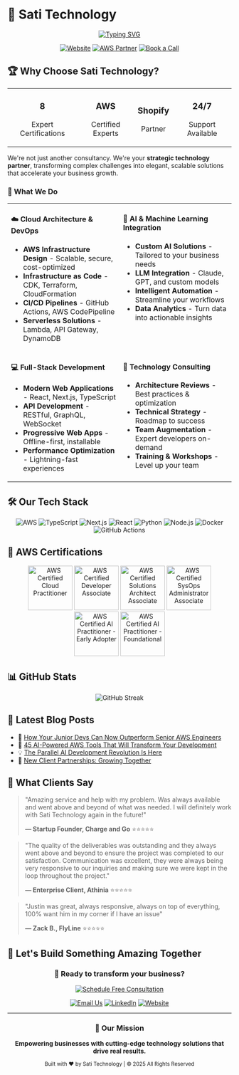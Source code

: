 # 🚀 Sati Technology

<div align="center">
  
  <!-- Animated typing SVG -->
  <a href="https://sati-technology.com">
    <img src="https://readme-typing-svg.demolab.com?font=Fira+Code&size=30&pause=1000&color=0077FF&center=true&vCenter=true&width=600&lines=Building+the+Future+of+Cloud;AWS+%7C+AI+%7C+Full-Stack+Solutions;Your+Technology+Partner" alt="Typing SVG" />
  </a>
  
  <br/>
  
  [![Website](https://img.shields.io/badge/Website-sati--technology.com-0077FF?style=for-the-badge&logo=google-chrome&logoColor=white)](https://sati-technology.com)
  [![AWS Partner](https://img.shields.io/badge/AWS-Certified_Partner-FF9900?style=for-the-badge&logo=amazon-aws&logoColor=white)](https://aws.amazon.com)
  [![Book a Call](https://img.shields.io/badge/Book_a_Call-Free_Consultation-00D4AA?style=for-the-badge&logo=calendly&logoColor=white)](https://calendly.com/jpursati)
  
</div>

## 🏆 Why Choose Sati Technology?

<div align="center">
  <table>
    <tr>
      <td align="center">
        <h3>8</h3>
        <p>Expert Certifications</p>
      </td>
      <td align="center">
        <h3>AWS</h3>
        <p>Certified Experts</p>
      </td>
      <td align="center">
        <h3>Shopify</h3>
        <p>Partner</p>
      </td>
      <td align="center">
        <h3>24/7</h3>
        <p>Support Available</p>
      </td>
    </tr>
  </table>
</div>

We're not just another consultancy. We're your **strategic technology partner**, transforming complex challenges into elegant, scalable solutions that accelerate your business growth.

### 🎯 What We Do

<table>
<tr>
<td width="50%" valign="top">

#### ☁️ Cloud Architecture & DevOps

- **AWS Infrastructure Design** - Scalable, secure, cost-optimized
- **Infrastructure as Code** - CDK, Terraform, CloudFormation
- **CI/CD Pipelines** - GitHub Actions, AWS CodePipeline
- **Serverless Solutions** - Lambda, API Gateway, DynamoDB

</td>
<td width="50%" valign="top">

#### 🤖 AI & Machine Learning Integration

- **Custom AI Solutions** - Tailored to your business needs
- **LLM Integration** - Claude, GPT, and custom models
- **Intelligent Automation** - Streamline your workflows
- **Data Analytics** - Turn data into actionable insights

</td>
</tr>
<tr>
<td width="50%" valign="top">

#### 💻 Full-Stack Development

- **Modern Web Applications** - React, Next.js, TypeScript
- **API Development** - RESTful, GraphQL, WebSocket
- **Progressive Web Apps** - Offline-first, installable
- **Performance Optimization** - Lightning-fast experiences

</td>
<td width="50%" valign="top">

#### 🔧 Technology Consulting

- **Architecture Reviews** - Best practices & optimization
- **Technical Strategy** - Roadmap to success
- **Team Augmentation** - Expert developers on-demand
- **Training & Workshops** - Level up your team

</td>
</tr>
</table>

## 🛠️ Our Tech Stack

<div align="center">

![AWS](https://img.shields.io/badge/AWS-232F3E?style=for-the-badge&logo=amazon-aws&logoColor=white)
![TypeScript](https://img.shields.io/badge/TypeScript-007ACC?style=for-the-badge&logo=typescript&logoColor=white)
![Next.js](https://img.shields.io/badge/Next.js-000000?style=for-the-badge&logo=next.js&logoColor=white)
![React](https://img.shields.io/badge/React-20232A?style=for-the-badge&logo=react&logoColor=61DAFB)
![Python](https://img.shields.io/badge/Python-3776AB?style=for-the-badge&logo=python&logoColor=white)
![Node.js](https://img.shields.io/badge/Node.js-339933?style=for-the-badge&logo=node.js&logoColor=white)
![Docker](https://img.shields.io/badge/Docker-2496ED?style=for-the-badge&logo=docker&logoColor=white)
![GitHub Actions](https://img.shields.io/badge/GitHub_Actions-2088FF?style=for-the-badge&logo=github-actions&logoColor=white)

</div>

## 🏅 AWS Certifications

<div align="center">
  <img src="https://images.credly.com/images/00634f82-b07f-4bbd-a6bb-53de397fc3a6/image.png" width="100" alt="AWS Certified Cloud Practitioner"/>
  <img src="https://images.credly.com/images/b9feab85-1a43-4f6c-99a5-631b88d5461b/image.png" width="100" alt="AWS Certified Developer Associate"/>
  <img src="https://images.credly.com/images/0e284c3f-5164-4b21-8660-0d84737941bc/image.png" width="100" alt="AWS Certified Solutions Architect Associate"/>
  <img src="https://images.credly.com/images/f0d3fbb9-bfa7-4017-9989-7bde8eaf42b1/image.png" width="100" alt="AWS Certified SysOps Administrator Associate"/>
  <img src="https://images.credly.com/images/02d1c87a-6a06-4b28-b9ff-f5c811e5279e/image.png" width="100" alt="AWS Certified AI Practitioner - Early Adopter"/>
  <img src="https://images.credly.com/images/71c579e0-51fd-4247-b493-d2fa8167157a/image.png" width="100" alt="AWS Certified AI Practitioner - Foundational"/>
</div>

## 📊 GitHub Stats

<div align="center">
  <img src="https://github-readme-streak-stats.herokuapp.com/?user=alldev247365&theme=dark&hide_border=true&background=1a1a1a&ring=0077FF&fire=0077FF&currStreakLabel=0077FF" alt="GitHub Streak" />
</div>

## 📝 Latest Blog Posts

<!-- BLOG-POST-LIST:START -->

- 🚀 [How Your Junior Devs Can Now Outperform Senior AWS Engineers](https://sati-technology.com/blog/your-junior-devs-can-now-outperform-senior-aws-engineers)
- 🤖 [45 AI-Powered AWS Tools That Will Transform Your Development](https://sati-technology.com/blog/aws-mcp-servers-claude-code-45-ai-tools)
- 💡 [The Parallel AI Development Revolution Is Here](https://sati-technology.com/blog/parallel-ai-development-revolution)
- 🎯 [New Client Partnerships: Growing Together](https://sati-technology.com/blog/new-client-partnerships)
<!-- BLOG-POST-LIST:END -->

## 💬 What Clients Say

> "Amazing service and help with my problem. Was always available and went above and beyond of what was needed. I will definitely work with Sati Technology again in the future!"
>
> **— Startup Founder, Charge and Go** ⭐⭐⭐⭐⭐

> "The quality of the deliverables was outstanding and they always went above and beyond to ensure the project was completed to our satisfaction. Communication was excellent, they were always being very responsive to our inquiries and making sure we were kept in the loop throughout the project."
>
> **— Enterprise Client, Athinia** ⭐⭐⭐⭐⭐

> "Justin was great, always responsive, always on top of everything, 100% want him in my corner if I have an issue"
>
> **— Zack B., FlyLine** ⭐⭐⭐⭐⭐

## 🤝 Let's Build Something Amazing Together

<div align="center">
  
### 🎯 Ready to transform your business?

[![Schedule Free Consultation](https://img.shields.io/badge/Schedule_Free_Consultation-Book_30_Minutes-0077FF?style=for-the-badge&logo=calendly&logoColor=white)](https://calendly.com/jpursati)

[![Email Us](https://img.shields.io/badge/Email-contact@sati--technology.com-EA4335?style=for-the-badge&logo=gmail&logoColor=white)](mailto:contact@sati-technology.com)
[![LinkedIn](https://img.shields.io/badge/LinkedIn-Connect-0A66C2?style=for-the-badge&logo=linkedin&logoColor=white)](https://linkedin.com/company/sati-technology)
[![Website](https://img.shields.io/badge/Website-Explore_Our_Work-000000?style=for-the-badge&logo=vercel&logoColor=white)](https://sati-technology.com)

</div>

---

<div align="center">
  
### 🌟 Our Mission

**Empowering businesses with cutting-edge technology solutions that drive real results.**

<sub>Built with ❤️ by Sati Technology | © 2025 All Rights Reserved</sub>

</div>
